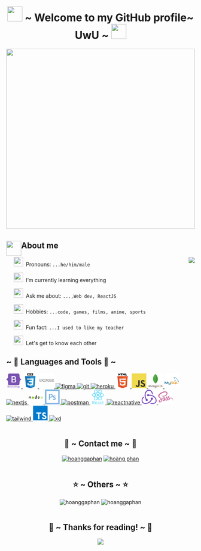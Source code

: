 <h1 align="center">
<img src="https://user-images.githubusercontent.com/55527757/185651731-7e42e091-e30e-4de1-aa82-d2e7e87976eb.png" height="40px" width="40px"> 
  ~ Welcome to my GitHub profile~ UwU ~
<img src="https://user-images.githubusercontent.com/55527757/185651731-7e42e091-e30e-4de1-aa82-d2e7e87976eb.png" height="40px" width="40px"></h1>
<img src="https://user-images.githubusercontent.com/55527757/185646170-604a384a-85bc-4542-8788-f0bc01ff41fd.jpg" height="480px" width="100%"> 

<div>
  <h2 >
    <img  align="left" src="https://user-images.githubusercontent.com/55527757/185730413-c69df10f-6ce1-4872-b239-80dde8ab360a.png" height="40px" width="40px"> 
    About me
  </h2>
  
  <img height="170px" src="https://user-images.githubusercontent.com/55527757/185731421-3f7a0e8d-c8de-4003-8d21-a423f1232e9d.gif" align="right">

  <p>
    &nbsp;&nbsp;&nbsp;&nbsp;
    <img src="https://user-images.githubusercontent.com/55527757/185731590-cf808d8a-ddbd-4e96-a086-fee42f2841cd.png" height="25px" width="25px">
    &nbsp;Pronouns: <code>...he/him/male</code>
  </p>
    <p>
    &nbsp;&nbsp;&nbsp;&nbsp;
    <img src="https://user-images.githubusercontent.com/55527757/185730868-5204adb0-2093-4545-80f0-63f22020646d.png" height="25px" width="25px">
    &nbsp;I’m currently learning everything
  </p>
  <p>
    &nbsp;&nbsp;&nbsp;&nbsp;
    <img src="https://user-images.githubusercontent.com/55527757/185730714-e4cbe74d-79f0-4503-a2b7-9ae2d2c0355b.png" height="25px" width="25px">
    &nbsp;Ask me about: <code>...,Web dev, ReactJS</code>
  </p>
  <p>
    &nbsp;&nbsp;&nbsp;&nbsp;
    <img src="https://user-images.githubusercontent.com/55527757/185730862-7d741942-b1af-4c7c-b4a5-8c55746ff554.png" height="25px" width="25px">
    &nbsp;Hobbies: <code>...code, games, films, anime, sports</code>
  </p>
  <p>
    &nbsp;&nbsp;&nbsp;&nbsp;
    <img src="https://user-images.githubusercontent.com/55527757/185730865-c8199297-9272-42ee-a422-b9bf48ec87dd.png" height="25px" width="25px">
    &nbsp;Fun fact: <code>...I used to like my teacher</code>
  </p>
  <p>
    &nbsp;&nbsp;&nbsp;&nbsp;
    <img src="https://user-images.githubusercontent.com/55527757/185731593-a05cccdd-36ed-4484-b080-43f931279b4c.png" height="25px" width="25px">
    &nbsp;Let's get to know each other
  </p>
</div>

<div>
  <h2 > ~ 📇 Languages and Tools 📇 ~ </h2>
  
  <div > 
<a href="https://getbootstrap.com" target="_blank" rel="noreferrer"> <img src="https://raw.githubusercontent.com/devicons/devicon/master/icons/bootstrap/bootstrap-plain-wordmark.svg" alt="bootstrap" width="40" height="40"/> </a> <a href="https://www.w3schools.com/css/" target="_blank" rel="noreferrer"> <img src="https://raw.githubusercontent.com/devicons/devicon/master/icons/css3/css3-original-wordmark.svg" alt="css3" width="40" height="40"/> </a> <a href="https://expressjs.com" target="_blank" rel="noreferrer"> <img src="https://raw.githubusercontent.com/devicons/devicon/master/icons/express/express-original-wordmark.svg" alt="express" width="40" height="40"/> </a> <a href="https://www.figma.com/" target="_blank" rel="noreferrer"> <img src="https://www.vectorlogo.zone/logos/figma/figma-icon.svg" alt="figma" width="40" height="40"/> </a> <a href="https://git-scm.com/" target="_blank" rel="noreferrer"> <img src="https://www.vectorlogo.zone/logos/git-scm/git-scm-icon.svg" alt="git" width="40" height="40"/> </a> <a href="https://heroku.com" target="_blank" rel="noreferrer"> <img src="https://www.vectorlogo.zone/logos/heroku/heroku-icon.svg" alt="heroku" width="40" height="40"/> </a> <a href="https://www.w3.org/html/" target="_blank" rel="noreferrer"> <img src="https://raw.githubusercontent.com/devicons/devicon/master/icons/html5/html5-original-wordmark.svg" alt="html5" width="40" height="40"/> </a> <a href="https://developer.mozilla.org/en-US/docs/Web/JavaScript" target="_blank" rel="noreferrer"> <img src="https://raw.githubusercontent.com/devicons/devicon/master/icons/javascript/javascript-original.svg" alt="javascript" width="40" height="40"/> </a> <a href="https://www.mongodb.com/" target="_blank" rel="noreferrer"> <img src="https://raw.githubusercontent.com/devicons/devicon/master/icons/mongodb/mongodb-original-wordmark.svg" alt="mongodb" width="40" height="40"/> </a> <a href="https://www.mysql.com/" target="_blank" rel="noreferrer"> <img src="https://raw.githubusercontent.com/devicons/devicon/master/icons/mysql/mysql-original-wordmark.svg" alt="mysql" width="40" height="40"/> </a> <a href="https://nextjs.org/" target="_blank" rel="noreferrer"> <img src="https://cdn.worldvectorlogo.com/logos/nextjs-2.svg" alt="nextjs" width="40" height="40"/> </a> <a href="https://nodejs.org" target="_blank" rel="noreferrer"> <img src="https://raw.githubusercontent.com/devicons/devicon/master/icons/nodejs/nodejs-original-wordmark.svg" alt="nodejs" width="40" height="40"/> </a> <a href="https://www.photoshop.com/en" target="_blank" rel="noreferrer"> <img src="https://raw.githubusercontent.com/devicons/devicon/master/icons/photoshop/photoshop-line.svg" alt="photoshop" width="40" height="40"/> </a> <a href="https://postman.com" target="_blank" rel="noreferrer"> <img src="https://www.vectorlogo.zone/logos/getpostman/getpostman-icon.svg" alt="postman" width="40" height="40"/> </a> <a href="https://reactjs.org/" target="_blank" rel="noreferrer"> <img src="https://raw.githubusercontent.com/devicons/devicon/master/icons/react/react-original-wordmark.svg" alt="react" width="40" height="40"/> </a> <a href="https://reactnative.dev/" target="_blank" rel="noreferrer"> <img src="https://reactnative.dev/img/header_logo.svg" alt="reactnative" width="40" height="40"/> </a> <a href="https://redux.js.org" target="_blank" rel="noreferrer"> <img src="https://raw.githubusercontent.com/devicons/devicon/master/icons/redux/redux-original.svg" alt="redux" width="40" height="40"/> </a> <a href="https://sass-lang.com" target="_blank" rel="noreferrer"> <img src="https://raw.githubusercontent.com/devicons/devicon/master/icons/sass/sass-original.svg" alt="sass" width="40" height="40"/> </a> <a href="https://tailwindcss.com/" target="_blank" rel="noreferrer"> <img src="https://www.vectorlogo.zone/logos/tailwindcss/tailwindcss-icon.svg" alt="tailwind" width="40" height="40"/> </a> <a href="https://www.typescriptlang.org/" target="_blank" rel="noreferrer"> <img src="https://raw.githubusercontent.com/devicons/devicon/master/icons/typescript/typescript-original.svg" alt="typescript" width="40" height="40"/> </a> <a href="https://www.adobe.com/products/xd.html" target="_blank" rel="noreferrer"> <img src="https://cdn.worldvectorlogo.com/logos/adobe-xd.svg" alt="xd" width="40" height="40"/> </a> 
</div>
<br>
</div>

<div>
  <h2 align="center"> 📝 ~ Contact me ~ 📝 </h2>
  <div align="center">
  <a href="https://twitter.com/hoanggaphan" target="blank"><img align="center" src="https://raw.githubusercontent.com/rahuldkjain/github-profile-readme-generator/master/src/images/icons/Social/twitter.svg" alt="hoanggaphan" height="30" width="40" /></a>
  <a href="https://fb.com/hoàng phan" target="blank"><img align="center" src="https://raw.githubusercontent.com/rahuldkjain/github-profile-readme-generator/master/src/images/icons/Social/facebook.svg" alt="hoàng phan" height="30" width="40" /></a>
  </div>
  <br>
</div>

<div>
  <h2 align="center"> ⭐ ~ Others ~ ⭐ </h2>
  <div align="center">
    <img src="https://github-readme-stats.vercel.app/api?username=hoanggaphan&show_icons=true&locale=en&theme=react" alt="hoanggaphan" />
    <img src="https://github-readme-stats.vercel.app/api/top-langs?username=hoanggaphan&show_icons=true&locale=en&layout=compact&theme=react" alt="hoanggaphan" /> 
  </div>
  <br>
</div>

<div>
  <h2 align="center">💖 ~ Thanks for reading! ~ 💖</h2>
  <div align="center">
    <img src="https://thumbs.gfycat.com/ElderlyNiceIsopod-size_restricted.gif">
  </div>
</div>
